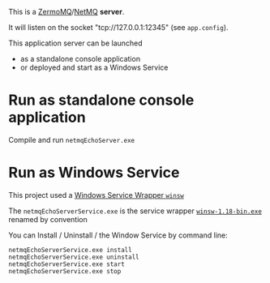﻿
This is a [ZermoMQ](http://zeromq.org/)/[NetMQ](http://netmq.readthedocs.org/en/latest/) **server**.

It will listen on the socket "tcp://127.0.0.1:12345" (see `app.config`).

This application server can be launched
 
 * as a standalone console application
 * or deployed and start as a Windows Service


# Run as standalone console application

Compile and run `netmqEchoServer.exe`

# Run as Windows Service

This project used a [Windows Service Wrapper `winsw`](https://github.com/kohsuke/winsw)

The `netmqEchoServerService.exe` is the service wrapper [`winsw-1.18-bin.exe`](https://github.com/kohsuke/winsw) renamed by convention

You can Install / Uninstall / the Window Service by command line:

```
netmqEchoServerService.exe install
netmqEchoServerService.exe uninstall
netmqEchoServerService.exe start
netmqEchoServerService.exe stop
```


